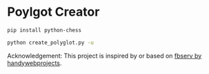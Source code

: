 # Poylgot Creator

```bash
pip install python-chess
```
```bash
python create_polyglot.py -u
```
 

Acknowledgement: This project is inspired by or based on [fbserv by handywebprojects](https://github.com/handywebprojects/fbserv).
